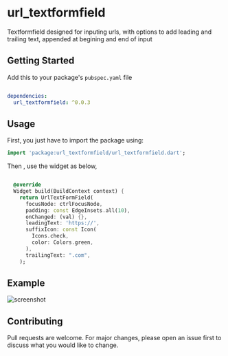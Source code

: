 # url_textformfield
Textformfield designed for inputing urls, with options to add leading and trailing text, appended at begining and end of input

## Getting Started

Add this to your package's `pubspec.yaml` file

```yaml

dependencies:
  url_textformfield: ^0.0.3
```

## Usage

First, you just have to import the package using:

```dart
import 'package:url_textformfield/url_textformfield.dart';
```

Then , use the widget as below, 


```dart

  @override
  Widget build(BuildContext context) {
    return UrlTextFormField(
      focusNode: ctrlFocusNode,  
      padding: const EdgeInsets.all(10),
      onChanged: (val) {},
      leadingText: 'https://',
      suffixIcon: const Icon(
        Icons.check,
        color: Colors.green,
      ),
      trailingText: ".com",
    );
```

## Example
![screenshot](https://user-images.githubusercontent.com/75713903/206829462-a1b307c9-3970-4c26-84a0-b79aee4d0737.jpeg)


## Contributing
Pull requests are welcome. For major changes, please open an issue first to discuss what you would like to change.
